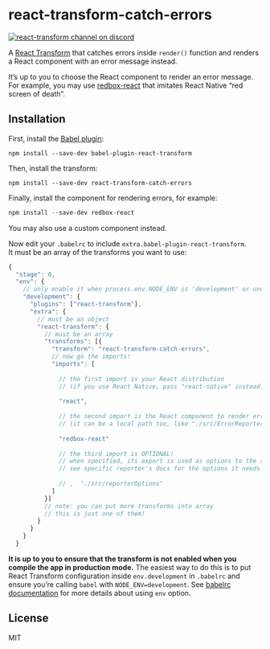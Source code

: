 # react-transform-catch-errors

[![react-transform channel on discord](https://img.shields.io/badge/discord-react--transform%40reactiflux-61DAFB.svg?style=flat-square)](http://www.reactiflux.com)

A [React Transform](https://github.com/gaearon/babel-plugin-react-transform) that catches errors inside `render()` function and renders a React component with an error message instead.

It’s up to you to choose the React component to render an error message. For example, you may use [redbox-react](https://github.com/KeywordBrain/redbox-react) that imitates React Native “red screen of death”.

## Installation

First, install the [Babel plugin](https://github.com/gaearon/babel-plugin-react-transform):

```
npm install --save-dev babel-plugin-react-transform
```

Then, install the transform:

```
npm install --save-dev react-transform-catch-errors
```

Finally, install the component for rendering errors, for example:

```js
npm install --save-dev redbox-react
```

You may also use a custom component instead.

Now edit your `.babelrc` to include `extra.babel-plugin-react-transform`.  
It must be an array of the transforms you want to use:

```js
{
  "stage": 0,
  "env": {
    // only enable it when process.env.NODE_ENV is 'development' or undefined
    "development": {
      "plugins": ["react-transform"],
      "extra": {
        // must be an object
        "react-transform": {
          // must be an array
          "transforms": [{
            "transform": "react-transform-catch-errors",
            // now go the imports!
            "imports": [
  
              // the first import is your React distribution
              // (if you use React Native, pass "react-native" instead)
  
              "react",
  
              // the second import is the React component to render error
              // (it can be a local path too, like "./src/ErrorReporter")
  
              "redbox-react"
  
              // the third import is OPTIONAL!
              // when specified, its export is used as options to the reporter.
              // see specific reporter's docs for the options it needs.
  
              // ,  "./src/reporterOptions"
            ]
          }]
          // note: you can put more transforms into array
          // this is just one of them!
        }
      }
    }
  }

```

**It is up to you to ensure that the transform is not enabled when you compile the app in production mode.** The easiest way to do this is to put React Transform configuration inside `env.development` in `.babelrc` and ensure you’re calling `babel` with `NODE_ENV=development`. See [babelrc documentation](https://babeljs.io/docs/usage/babelrc/#env-option) for more details about using `env` option.

## License

MIT
